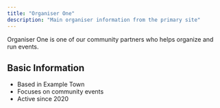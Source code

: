 ```yaml
---
title: "Organiser One"
description: "Main organiser information from the primary site"
---
```


Organiser One is one of our community partners who helps organize and run events.

## Basic Information

- Based in Example Town
- Focuses on community events
- Active since 2020
